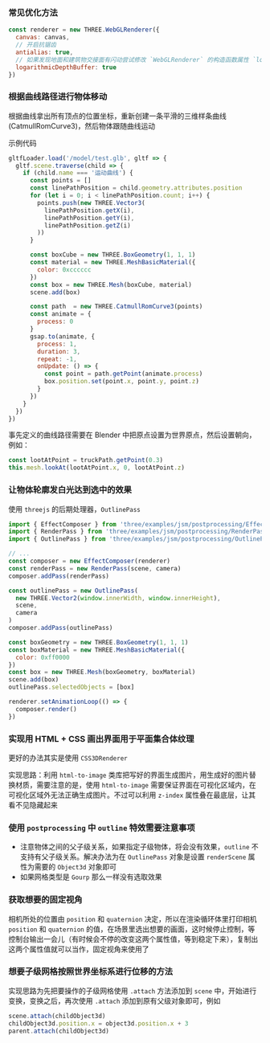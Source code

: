 ### 常见优化方法

```js
const renderer = new THREE.WebGLRenderer({
  canvas: canvas,
  // 开启抗锯齿
  antialias: true,
  // 如果发现地面和建筑物交接面有闪动尝试修改 `WebGLRenderer` 的构造函数属性 `logarithmicDepthBuffer`
  logarithmicDepthBuffer: true
})
```

### 根据曲线路径进行物体移动

根据曲线拿出所有顶点的位置坐标，重新创建一条平滑的三维样条曲线(CatmullRomCurve3)，然后物体跟随曲线运动

示例代码

```js
gltfLoader.load('/model/test.glb', gltf => {
  gltf.scene.traverse(child => {
    if (child.name === '运动曲线') {
      const points = []
      const linePathPosition = child.geometry.attributes.position
      for (let i = 0; i < linePathPosition.count; i++) {
        points.push(new THREE.Vector3(
          linePathPosition.getX(i),
          linePathPosition.getY(i),
          linePathPosition.getZ(i)
        ))
      }

      const boxCube = new THREE.BoxGeometry(1, 1, 1)
      const material = new THREE.MeshBasicMaterial({
        color: 0xcccccc
      })
      const box = new THREE.Mesh(boxCube, material)
      scene.add(box)

      const path  = new THREE.CatmullRomCurve3(points)
      const animate = {
        process: 0
      }
      gsap.to(animate, {
        process: 1,
        duration: 3,
        repeat: -1,
        onUpdate: () => {
          const point = path.getPoint(animate.process)
          box.position.set(point.x, point.y, point.z)
        }
      })
    }
  })
})
```

事先定义的曲线路径需要在 Blender 中把原点设置为世界原点，然后设置朝向，例如：
```js
const lootAtPoint = truckPath.getPoint(0.3)
this.mesh.lookAt(lootAtPoint.x, 0, lootAtPoint.z)
```

### 让物体轮廓发白光达到选中的效果

使用 `threejs` 的后期处理器，`OutlinePass`

```js
import { EffectComposer } from 'three/examples/jsm/postprocessing/EffectComposer'
import { RenderPass } from 'three/examples/jsm/postprocessing/RenderPass'
import { OutlinePass } from 'three/examples/jsm/postprocessing/OutlinePass'

// ...
const composer = new EffectComposer(renderer)
const renderPass = new RenderPass(scene, camera)
composer.addPass(renderPass)

const outlinePass = new OutlinePass(
  new THREE.Vector2(window.innerWidth, window.innerHeight),
  scene,
  camera
)
composer.addPass(outlinePass)

const boxGeometry = new THREE.BoxGeometry(1, 1, 1)
const boxMaterial = new THREE.MeshBasicMaterial({
  color: 0xff0000
})
const box = new THREE.Mesh(boxGeometry, boxMaterial)
scene.add(box)
outlinePass.selectedObjects = [box]

renderer.setAnimationLoop(() => {
  composer.render()
})

```

### 实现用 HTML + CSS 画出界面用于平面集合体纹理

更好的办法其实是使用 `CSS3DRenderer`

实现思路：利用 `html-to-image` 类库把写好的界面生成图片，用生成好的图片替换材质，需要注意的是，使用 `html-to-image` 需要保证界面在可视化区域内，在可视化区域外无法正确生成图片。不过可以利用 `z-index` 属性叠在最底层，让其看不见隐藏起来

### 使用 `postprocessing` 中 `outline` 特效需要注意事项

* 注意物体之间的父子级关系，如果指定子级物体，将会没有效果，`outline` 不支持有父子级关系。解决办法为在 `OutlinePass` 对象是设置 `renderScene` 属性为需要的 `Object3d` 对象即可
* 如果网格类型是 `Gourp` 那么一样没有选取效果

### 获取想要的固定视角

相机所处的位置由 `position` 和 `quaternion` 决定，所以在渲染循环体里打印相机 `position` 和 `quaternion` 的值，在场景里选出想要的画面，这时候停止控制，等控制台输出一会儿（有时候会不停的改变这两个属性值，等到稳定下来），复制出这两个属性值就可以当作，固定视角来使用了

### 想要子级网格按照世界坐标系进行位移的方法

实现思路为先把要操作的子级网格使用 `.attach` 方法添加到 `scene` 中，开始进行变换，变换之后，再次使用 `.attach` 添加到原有父级对象即可，例如

```js
scene.attach(childObject3d)
childObject3d.position.x = object3d.position.x + 3
parent.attach(childObject3d)
```
